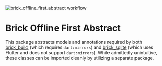 ![brick_offline_first_abstract workflow](https://github.com/greenbits/brick/actions/workflows/brick_offline_first_abstract.yaml/badge.svg)

# Brick Offline First Abstract

This package abstracts models and annotations required by both [brick_build](https://github.com/greenbits/brick/tree/master/packages/brick_build) (which requires `dart:mirrors`) and [brick_sqlite](https://github.com/greenbits/brick/tree/master/packages/brick_sqlite) (which uses Flutter and does not support `dart:mirrors`). While admittedly unintuitive, these classes can be imported cleanly by utilizing a separate package.
